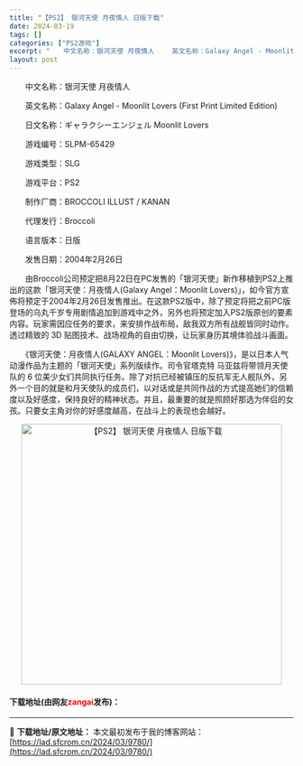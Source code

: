 ```yaml
---
title: "【PS2】 银河天使 月夜情人 日版下载"
date: 2024-03-19
tags: []
categories: ["PS2游戏"]
excerpt: "　　中文名称：银河天使 月夜情人 　　英文名称：Galaxy Angel - Moonlit Lovers (First Print Limited Edition) 　　日文名称：ギャラクシーエンジェル Moonlit Lovers 　　游戏编号：SLPM-65429 　　游戏类型：SLG 　　游&hellip;"
layout: post
---
```


 <p>　　中文名称：银河天使 月夜情人</p> <p>　　英文名称：Galaxy Angel - Moonlit Lovers (First Print Limited Edition)</p> <p>　　日文名称：ギャラクシーエンジェル Moonlit Lovers</p> <p>　　游戏编号：SLPM-65429</p> <p>　　游戏类型：SLG</p> <p>　　游戏平台：PS2</p> <p>　　制作厂商：BROCCOLI ILLUST / KANAN</p> <p>　　代理发行：Broccoli</p> <p>　　语言版本：日版</p> <p>　　发售日期：2004年2月26日</p> <p>　　由Broccoli公司预定把8月22日在PC发售的「银河天使」新作移植到PS2上推出的这款「银河天使：月夜情人(Galaxy Angel：Moonlit Lovers)」，如今官方宣佈将预定于2004年2月26日发售推出。在这款PS2版中，除了预定将把之前PC版登场的乌丸千岁专用剧情追加到游戏中之外，另外也将预定加入PS2版原创的要素内容。玩家需因应任务的要求，来安排作战布局，敌我双方所有战舰皆同时动作。透过精致的 3D 贴图技术、战场视角的自由切换，让玩家身历其境体验战斗画面。</p> <p>　　《银河天使：月夜情人(GALAXY ANGEL：Moonlit Lovers)》，是以日本人气动漫作品为主题的「银河天使」系列版续作。司令官塔克特 马亚兹将带领月天使队的 6 位美少女们共同执行任务。除了对抗已经被镇压的反抗军无人舰队外，另外一个目的就是和月天使队的成员们，以对话或是共同作战的方式提高她们的信赖度以及好感度，保持良好的精神状态。并且，最重要的就是照顾好那选为伴侣的女孩。只要女主角对你的好感度越高，在战斗上的表现也会越好。</p> <p align="center"><img align="" border="0" src="https://lad.sfcrom.cn/wp-content/uploads/2024/03/20240319_65f99817b26a6.jpg" width="462" alt="【PS2】 银河天使 月夜情人 日版下载" /></p> <p><h4>下载地址(由网友<font color="red">zangai</font>发布)：</h4></p> 

---
📖 **下载地址/原文地址：** 本文最初发布于我的博客网站：[https://lad.sfcrom.cn/2024/03/9780/](https://lad.sfcrom.cn/2024/03/9780/)
